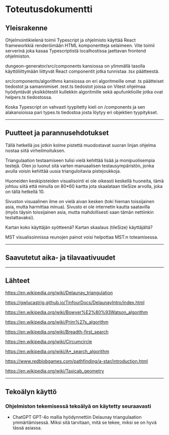 # Toteutusdokumentti

## Yleisrakenne

Ohjelmointikielenä toimii Typescript ja ohjelmisto käyttää React frameworkkiä renderöimään HTML komponentteja selaimeen. Vite toimii serverinä joka kasaa Typescriptistä localhostissa jaettavan frontend ohjelmiston. 

dungeon-generator/src/components kansiossa on ylimmällä tasolla käyttöliittymään liittyvät React componentit jotka tunnistaa .tsx päätteestä.

src/components/algorithms kansiossa on eri algoritmeille omat .ts päätteiset tiedostot ja samannimiset .test.ts tiedostot joissa on Vitest ohjelmaa hyödyntävät yksikkötestit kullekkin algoritmille sekä apufunktioille jotka ovat helpers.ts tiedostossa.

Koska Typescript on vahvasti tyypitetty kieli on /components ja sen alakansioissa pari types.ts tiedostoa josta löytyy eri objektien tyypitykset. 

---

## Puutteet ja parannusehdotukset

Tällä hetkellä jos jotkin kolme pistettä muodostavat suoran linjan ohjelma nostaa siitä virheilmoituksen. 

Triangulaation testaamiseen tulisi vielä kehittää lisää ja monipuolisempia testejä. Olen jo luonut sitä varten manuaalisen testausympäristön, jonka avulla voisin kehittää uusia trianguloitavia pistejoukkoja.

Huoneiden keskipisteiden visualisointi ei ole oikeasti keskellä huoneita, tämä johtuu siitä että minulla on 80*60 kartta jota skaalataan tileSize arvolla, joka on tällä hetkellä 10. 

Sivuston visuaalinen ilme on vielä aivan kesken (toki hieman toissijainen asia, mutta harmittaa minua). Sivusto ei ole internetin kautta saatavilla (myös täysin toissijainen asia, mutta mahdollisesti saan tämän nettiinkin testattavaksi).

Kartan koko käyttäjän syötteenä? Kartan skaalaus (tileSize) käyttäjältä? 

MST visualisoinnissa reunojen painot voisi helpottaa MST:n toteamisessa.

---

## Saavutetut aika- ja tilavaativuudet



---

## Lähteet

https://en.wikipedia.org/wiki/Delaunay_triangulation

https://gwlucastrig.github.io/TinfourDocs/DelaunayIntro/index.html

https://en.wikipedia.org/wiki/Bowyer%E2%80%93Watson_algorithm

https://en.wikipedia.org/wiki/Prim%27s_algorithm

https://en.wikipedia.org/wiki/Breadth-first_search

https://en.wikipedia.org/wiki/Circumcircle

https://en.wikipedia.org/wiki/A*_search_algorithm

https://www.redblobgames.com/pathfinding/a-star/introduction.html

https://en.wikipedia.org/wiki/Taxicab_geometry

---

## Tekoälyn käyttö

### Ohjelmiston tekemisessä tekoälyä on käytetty seuraavasti

- ChatGPT GPT-4o mallia hyödynnettiin Delaunay triangulaation ymmärtämisessä. Miksi sitä tarvitaan, mitä se tekee, miksi se on hyvä tässä asiassa.


